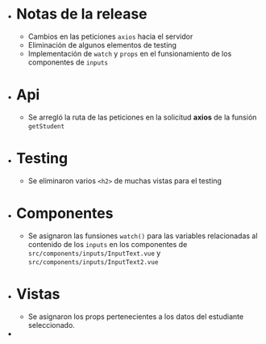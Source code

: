 - # Notas de la release
	- Cambios en las peticiones `axios` hacia el servidor
	- Eliminación de algunos elementos de testing
	- Implementación de `watch` y `props` en el funsionamiento de los componentes de `inputs`
- # Api
	- Se arregló la ruta de las peticiones en la solicitud **axios** de la funsión `getStudent`
- # Testing
	- Se eliminaron varios `<h2>` de muchas vistas para el testing
- # Componentes
	- Se asignaron las funsiones `watch()` para las variables relacionadas al contenido de los `inputs` en los componentes de `src/components/inputs/InputText.vue` y `src/components/inputs/InputText2.vue`
- # Vistas
	- Se asignaron los props pertenecientes a los datos del estudiante seleccionado.
-